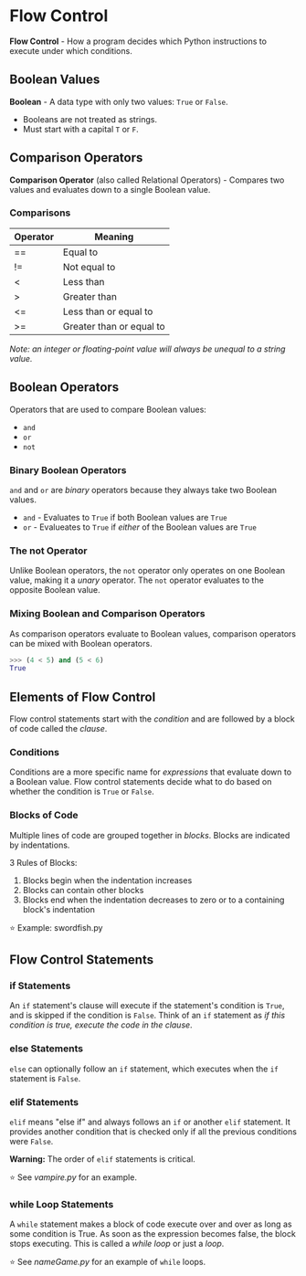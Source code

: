 # Flow Control

**Flow Control** - How a program decides which Python instructions to execute under which conditions.

## Boolean Values
**Boolean** - A data type with only two values: `True` or `False`.
- Booleans are not treated as strings.
- Must start with a capital `T` or `F`.

## Comparison Operators
**Comparison Operator** (also called Relational Operators) - Compares two values and evaluates down to a single Boolean value.

### Comparisons
| Operator | Meaning |
|---|---|
| == | Equal to |
| != | Not equal to |
| < | Less than |
| > | Greater than |
| <= | Less than or equal to |
| >= | Greater than or equal to|

_Note: an integer or floating-point value will always be unequal to a string value._

## Boolean Operators
Operators that are used to compare Boolean values:
- `and`
- `or`
- `not`

### Binary Boolean Operators
`and` and `or` are _binary_ operators because they always take two Boolean values.
- `and` - Evaluates to `True` if both Boolean values are `True`
- `or` - Evalueates to `True` if _either_ of the Boolean values are `True`

### The not Operator
Unlike Boolean operators, the `not` operator only operates on one Boolean value, making it a _unary_ operator. The `not` operator evaluates to the opposite Boolean value.

### Mixing Boolean and Comparison Operators
As comparison operators evaluate to Boolean values, comparison operators can be mixed with Boolean operators.

```python
>>> (4 < 5) and (5 < 6)
True
```

## Elements of Flow Control
Flow control statements start with the _condition_ and are followed by a block of code called the _clause_.

### Conditions
Conditions are a more specific name for _expressions_ that evaluate down to a Boolean value. Flow control statements decide what to do based on whether the condition is `True` or `False`.

### Blocks of Code
Multiple lines of code are grouped together in _blocks_. Blocks are indicated by indentations.

3 Rules of Blocks:
1. Blocks begin when the indentation increases
2. Blocks can contain other blocks
3. Blocks end when the indentation decreases to zero or to a containing block's indentation

:star: Example: swordfish.py

## Flow Control Statements
### if Statements
An `if` statement's clause will execute if the statement's condition is `True`, and is skipped if the condition is `False`. Think of an `if` statement as _if this condition is true, execute the code in the clause_.

### else Statements
`else` can optionally follow an `if` statement, which executes when the `if` statement is `False`.

### elif Statements
`elif` means "else if" and always follows an `if` or another `elif` statement. It provides another condition that is checked only if all the previous conditions were `False`.

**Warning:** The order of `elif` statements is critical.

:star: See _vampire.py_ for an example.

### while Loop Statements
A `while` statement makes a block of code execute over and over as long as some condition is True. As soon as the expression becomes false, the block stops executing. This is called a _while loop_ or just a _loop_.

:star: See _nameGame.py_ for an example of `while` loops.